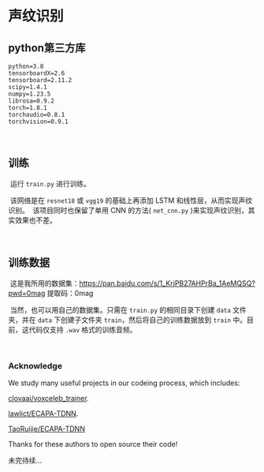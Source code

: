# 声纹识别

## python第三方库

```
python=3.8
tensorboardX=2.6
tensorboard=2.11.2
scipy=1.4.1
numpy=1.23.5
librosa=0.9.2
torch=1.8.1
torchaudio=0.8.1
torchvision=0.9.1               
```

​	
## 训练
​	运行 `train.py` 进行训练。

​	该网络是在 `resnet18` 或 `vgg19` 的基础上再添加 LSTM 和线性层，从而实现声纹识别。
​	该项目同时也保留了单用 CNN 的方法( `net_cnn.py` )来实现声纹识别，其实效果也不差。


​	
## 训练数据
​	这是我所用的数据集：https://pan.baidu.com/s/1_KrjPB27AHPrBa_1AeMQSQ?pwd=0mag	提取码：0mag	

​	当然，也可以用自己的数据集。只需在 `train.py` 的相同目录下创建 `data` 文件夹，并在 `data` 下创建子文件夹 `train`，然后将自己的训练数据放到 `train` 中。目前，这代码仅支持 `.wav` 格式的训练音频。

​	

### Acknowledge

We study many useful projects in our codeing process, which includes:

[clovaai/voxceleb_trainer](https://github.com/clovaai/voxceleb_trainer).

[lawlict/ECAPA-TDNN](https://github.com/lawlict/ECAPA-TDNN/blob/master/ecapa_tdnn.py).

[TaoRuijie/ECAPA-TDNN](https://github.com/TaoRuijie/ECAPA-TDNN)

Thanks for these authors to open source their code!

未完待续...
